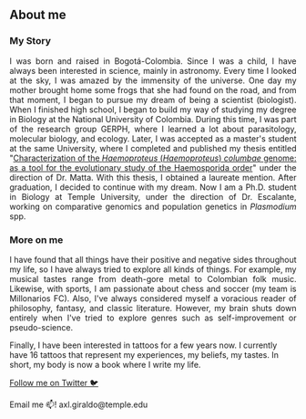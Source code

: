 ## About me

### My Story
<p align="justify"> I was born and raised in Bogotá-Colombia. Since I was a child, I have always been interested in science, mainly in astronomy. Every time I looked at the sky, I was amazed by the immensity of the universe. One day my mother brought home some frogs that she had found on the road, and from that moment, I began to pursue my dream of being a scientist (biologist). When I finished high school, I began to build my way of studying my degree in Biology at the National University of Colombia. During this time, I was part of the research group GERPH, where I learned a lot about parasitology, molecular biology, and ecology. Later, I was accepted as a master's student at the same University, where I completed and published my thesis entitled "<a href="https://repositorio.unal.edu.co/handle/unal/75759">Characterization of the <i>Haemoproteus</i> (<i>Haemoproteus</i>) <i>columbae</i> genome: as a tool for the evolutionary study of the Haemosporida order</a>" under the direction of Dr. Matta. With this thesis, I obtained a laureate mention. After graduation, I decided to continue with my dream. Now I am a Ph.D. student in Biology at Temple University, under the direction of Dr. Escalante, working on comparative genomics and population genetics in <i> Plasmodium </i> spp.
</p>


### More on me
<p align="justify">  I have found that all things have their positive and negative sides throughout my life, so I have always tried to explore all kinds of things. For example, my musical tastes range from death-gore metal to Colombian folk music. Likewise, with sports, I am passionate about chess and soccer (my team is Millonarios FC). Also, I've always considered myself a voracious reader of philosophy, fantasy, and classic literature. However, my brain shuts down entirely when I've tried to explore genres such as self-improvement or pseudo-science.
  
Finally, I have been interested in tattoos for a few years now. I currently have 16 tattoos that represent my experiences, my beliefs, my tastes. In short, my body is now a book where I write my life. 
</p>


<a href="https://twitter.com/wild_malaria">Follow me on Twitter 🐦</a>

<meta name="viewport" content="width=device-width, initial-scale=1">
<style>
/* Popup container - can be anything you want */
.popup {
  position: relative;
  display: inline-block;
  cursor: pointer;
  -webkit-user-select: none;
  -moz-user-select: none;
  -ms-user-select: none;
  user-select: none;
}

/* The actual popup */
.popup .popuptext {
  visibility: hidden;
  width: 160px;
  background-color: #555;
  color: #fff;
  text-align: center;
  border-radius: 6px;
  padding: 8px 0;
  position: absolute;
  z-index: 1;
  bottom: 125%;
  left: 50%;
  margin-left: -80px;
}

/* Popup arrow */
.popup .popuptext::after {
  content: "";
  position: absolute;
  top: 100%;
  left: 50%;
  margin-left: -5px;
  border-width: 5px;
  border-style: solid;
  border-color: #555 transparent transparent transparent;
}

/* Toggle this class - hide and show the popup */
.popup .show {
  visibility: visible;
  -webkit-animation: fadeIn 1s;
  animation: fadeIn 1s;
}

/* Add animation (fade in the popup) */
@-webkit-keyframes fadeIn {
  from {opacity: 0;} 
  to {opacity: 1;}
}

@keyframes fadeIn {
  from {opacity: 0;}
  to {opacity:1 ;}
}
</style>


<div class="popup" onclick="myFunction()">Email me 📫!
  <span class="popuptext" id="myPopup">axl.giraldo@temple.edu</span>
</div>

<script>
// When the user clicks on div, open the popup
function myFunction() {
  var popup = document.getElementById("myPopup");
  popup.classList.toggle("show");
}
</script>



